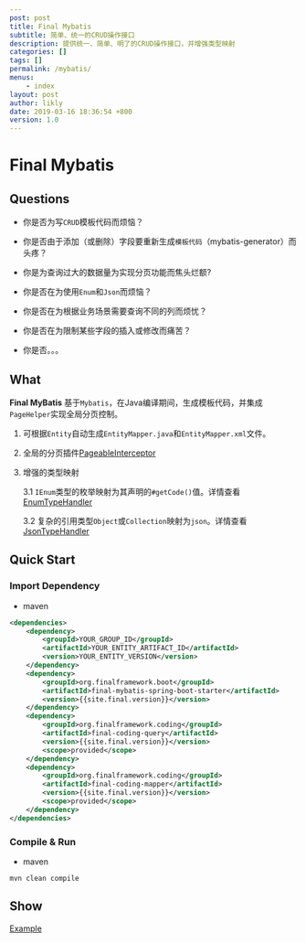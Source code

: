 ```yaml
---
post: post
title: Final Mybatis
subtitle: 简单、统一的CRUD操作接口
description: 提供统一、简单、明了的CRUD操作接口，并增强类型映射 
categories: []
tags: []
permalink: /mybatis/
menus:
    - index
layout: post
author: likly
date: 2019-03-16 18:36:54 +800
version: 1.0
---
```


# Final Mybatis

## Questions

* 你是否为写`CRUD`模板代码而烦恼？

* 你是否由于添加（或删除）字段要重新生成`模板代码`（mybatis-generator）而头疼？

* 你是为查询过大的数据量为实现分页功能而焦头烂额?

* 你是否在为使用`Enum`和`Json`而烦恼？

* 你是否在为根据业务场景需要查询不同的列而烦忧？

* 你是否在为限制某些字段的插入或修改而痛苦？

* 你是否。。。

## What

**Final MyBatis** 基于`Mybatis`，在Java编译期间，生成模板代码，并集成`PageHelper`实现全局分页控制。

1. 可根据`Entity`自动生成`EntityMapper.java`和`EntityMapper.xml`文件。

2. 全局的分页插件[PageableInterceptor](inteceptor/pageable-interceptor.md)

3. 增强的类型映射 
    
    3.1 `IEnum`类型的枚举映射为其声明的`#getCode()`值。详情查看[EnumTypeHandler](handler/enum-type-handler.md)
    
    3.2 复杂的引用类型`Object`或`Collection`映射为`json`。详情查看[JsonTypeHandler](handler/json-type-handler.md)


## Quick Start

### Import Dependency

* maven 

```xml
<dependencies>
    <dependency>
        <groupId>YOUR_GROUP_ID</groupId>
        <artifactId>YOUR_ENTITY_ARTIFACT_ID</artifactId>
        <version>YOUR_ENTITY_VERSION</version>
    </dependency>
    <dependency>
        <groupId>org.finalframework.boot</groupId>
        <artifactId>final-mybatis-spring-boot-starter</artifactId>
        <version>{{site.final.version}}</version>
    </dependency>
    <dependency>
        <groupId>org.finalframework.coding</groupId>
        <artifactId>final-coding-query</artifactId>
        <version>{{site.final.version}}</version>
        <scope>provided</scope>
    </dependency>
    <dependency>
        <groupId>org.finalframework.coding</groupId>
        <artifactId>final-coding-mapper</artifactId>
        <version>{{site.final.version}}</version>
        <scope>provided</scope>
    </dependency>
</dependencies>
```

### Compile & Run

* maven

```shell
mvn clean compile
```

## Show

[Example](mapper/example.md)